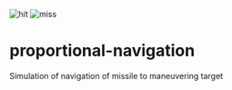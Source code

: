 ![hit](https://user-images.githubusercontent.com/88054774/131247360-19a545c2-ba35-419e-afd0-183661467438.PNG)
![miss](https://user-images.githubusercontent.com/88054774/131247361-d8c56a0e-2e3c-48f1-b71d-5e2923475d10.PNG)
# proportional-navigation
Simulation of navigation of missile to 
maneuvering target
